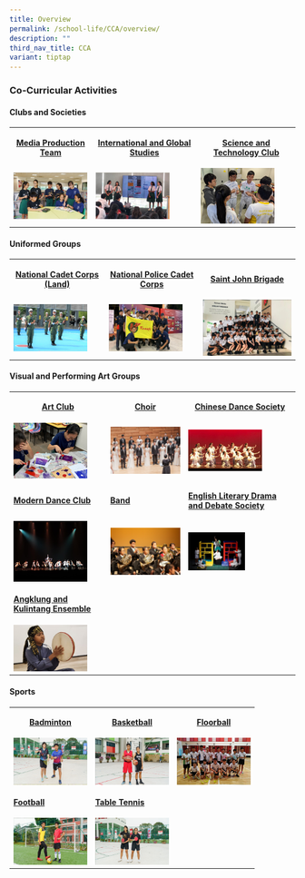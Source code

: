 ```yaml
---
title: Overview
permalink: /school-life/CCA/overview/
description: ""
third_nav_title: CCA
variant: tiptap
---
```

<h3>Co-Curricular Activities</h3>
<h4>Clubs and Societies</h4>
<table style="minWidth: 75px">
<colgroup>
<col>
<col>
<col>
</colgroup>
<tbody>
<tr>
<th rowspan="1" colspan="1">
<p><a href="/co-curricular-activities/Clubs-and-Societies/infocomm-technology" rel="noopener noreferrer nofollow" target="_blank">Media Production Team</a>
</p>
</th>
<th rowspan="1" colspan="1">
<p><a href="/co-curricular-activities/Clubs-and-Societies/international-and-global-studies" rel="noopener noreferrer nofollow" target="_blank">International and Global Studies</a>
</p>
</th>
<th rowspan="1" colspan="1">
<p><a href="/co-curricular-activities/Clubs-and-Societies/permalink" rel="noopener noreferrer nofollow" target="_blank">Science and Technology Club</a>
</p>
</th>
</tr>
<tr>
<td rowspan="1" colspan="1">
<div class="isomer-image-wrapper">
<img style="width:130px" height="auto" width="100%" src="/images/cca2.png">
</div>
</td>
<td rowspan="1" colspan="1">
<div class="isomer-image-wrapper">
<img style="width:130px" height="auto" width="100%" src="/images/cca3.png">
</div>
</td>
<td rowspan="1" colspan="1">
<div class="isomer-image-wrapper">
<img style="width:130px" height="auto" width="100%" src="/images/cca5.png">
</div>
</td>
</tr>
</tbody>
</table>
<h4>Uniformed Groups</h4>
<table style="minWidth: 75px">
<colgroup>
<col>
<col>
<col>
</colgroup>
<tbody>
<tr>
<th rowspan="1" colspan="1">
<p><a href="/co-curricular-activities/Uniformed-Groups/national-cadet-corps-land" rel="noopener noreferrer nofollow" target="_blank">National Cadet Corps (Land)</a>
</p>
</th>
<th rowspan="1" colspan="1">
<p><a href="/co-curricular-activities/Uniformed-Groups/national-police-cadet-corps" rel="noopener noreferrer nofollow" target="_blank">National Police Cadet Corps</a>
</p>
</th>
<th rowspan="1" colspan="1">
<p><a href="/co-curricular-activities/Uniformed-Groups/saint-john-brigade" rel="noopener noreferrer nofollow" target="_blank">Saint John Brigade</a>
</p>
</th>
</tr>
<tr>
<td rowspan="1" colspan="1">
<div class="isomer-image-wrapper">
<img style="width:130px" height="auto" width="100%" src="/images/cca6.png">
</div>
</td>
<td rowspan="1" colspan="1">
<div class="isomer-image-wrapper">
<img style="width:130px" height="auto" width="100%" src="/images/cca7.png">
</div>
</td>
<td rowspan="1" colspan="1">
<div class="isomer-image-wrapper">
<img style="width:200px" height="auto" width="100%" src="/images/cca8.png">
</div>
</td>
</tr>
</tbody>
</table>
<h4>Visual and Performing Art Groups</h4>
<table style="minWidth: 75px">
<colgroup>
<col>
<col>
<col>
</colgroup>
<tbody>
<tr>
<th rowspan="1" colspan="1">
<p><a href="/co-curricular-activities/Visual-and-Performing-Arts/art-and-crafts" rel="noopener noreferrer nofollow" target="_blank">Art Club</a>
</p>
</th>
<th rowspan="1" colspan="1">
<p><a href="/co-curricular-activities/Visual-and-Performing-Arts/kranji-choir" rel="noopener noreferrer nofollow" target="_blank">Choir</a>
</p>
</th>
<th rowspan="1" colspan="1">
<p><a href="/co-curricular-activities/Visual-and-Performing-Arts/kranji-chinese-dance-society" rel="noopener noreferrer nofollow" target="_blank">Chinese Dance Society</a>
</p>
</th>
</tr>
<tr>
<td rowspan="1" colspan="1">
<div class="isomer-image-wrapper">
<img style="width: 130px" height="auto" width="100%" src="/images/cca9.png">
</div>
</td>
<td rowspan="1" colspan="1">
<div class="isomer-image-wrapper">
<img style="width: 130px" height="auto" width="100%" src="/images/cca10.png">
</div>
</td>
<td rowspan="1" colspan="1">
<div class="isomer-image-wrapper">
<img style="width: 130px" height="auto" width="100%" src="/images/cca11.png">
</div>
</td>
</tr>
<tr>
<td rowspan="1" colspan="1">
<p><strong><a href="/co-curricular-activities/Visual-and-Performing-Arts/kranji-modern-dance-club" rel="noopener noreferrer nofollow" target="_blank">Modern Dance Club</a></strong>
</p>
</td>
<td rowspan="1" colspan="1">
<p><strong><a href="/co-curricular-activities/Visual-and-Performing-Arts/kranji-concert-band" rel="noopener noreferrer nofollow" target="_blank">Band</a></strong>
</p>
</td>
<td rowspan="1" colspan="1">
<p><strong><a href="/co-curricular-activities/Clubs-and-Societies/english-literary-drama-and-debate-society/" rel="noopener noreferrer nofollow" target="_blank">English Literary Drama and Debate Society</a></strong>
</p>
</td>
</tr>
<tr>
<td rowspan="1" colspan="1">
<div class="isomer-image-wrapper">
<img style="width:130px" height="auto" width="100%" src="/images/cca12.png">
</div>
</td>
<td rowspan="1" colspan="1">
<div class="isomer-image-wrapper">
<img style="width:200px" height="auto" width="100%" src="/images/cca13.png">
</div>
</td>
<td rowspan="1" colspan="1">
<div class="isomer-image-wrapper">
<img style="width:100px" height="auto" width="100%" src="/images/cca1.png">
</div>
</td>
</tr>
<tr>
<td rowspan="1" colspan="1">
<p><strong><a href="/co-curricular-activities/Clubs-and-Societies/malay-culture-and-language-society/" rel="noopener noreferrer nofollow" target="_blank">Angklung and Kulintang Ensemble</a></strong>
</p>
</td>
<td rowspan="1" colspan="1">
<p></p>
</td>
<td rowspan="1" colspan="1">
<p></p>
</td>
</tr>
<tr>
<td rowspan="1" colspan="1">
<div class="isomer-image-wrapper">
<img style="width:130px" height="auto" width="100%" src="/images/cca4.png">
</div>
</td>
<td rowspan="1" colspan="1">
<p></p>
</td>
<td rowspan="1" colspan="1">
<p></p>
</td>
</tr>
</tbody>
</table>
<h4>Sports</h4>
<table style="minWidth: 75px">
<colgroup>
<col>
<col>
<col>
</colgroup>
<tbody>
<tr>
<th rowspan="1" colspan="1">
<p><a href="/co-curricular-activities/Sports-and-Games/badminton/" rel="noopener noreferrer nofollow" target="_blank">Badminton</a>
</p>
</th>
<th rowspan="1" colspan="1">
<p><a href="/co-curricular-activities/Sports-and-Games/basketball/" rel="noopener noreferrer nofollow" target="_blank">Basketball</a>
</p>
</th>
<th rowspan="1" colspan="1">
<p><a href="/co-curricular-activities/Sports-and-Games/floorball/" rel="noopener noreferrer nofollow" target="_blank">Floorball</a>
</p>
</th>
</tr>
<tr>
<td rowspan="1" colspan="1">
<div class="isomer-image-wrapper">
<img style="width:130px" height="auto" width="100%" src="/images/cca14.png">
</div>
</td>
<td rowspan="1" colspan="1">
<div class="isomer-image-wrapper">
<img style="width:130px" height="auto" width="100%" src="/images/cca15.png">
</div>
</td>
<td rowspan="1" colspan="1">
<div class="isomer-image-wrapper">
<img style="width:130px" height="auto" width="100%" src="/images/cca16.png">
</div>
</td>
</tr>
<tr>
<td rowspan="1" colspan="1">
<p><strong><a href="/co-curricular-activities/Sports-and-Games/football/" rel="noopener noreferrer nofollow" target="_blank">Football</a></strong>
</p>
</td>
<td rowspan="1" colspan="1">
<p><strong><a href="/co-curricular-activities/Sports-and-Games/tabletennis/" rel="noopener noreferrer nofollow" target="_blank">Table Tennis</a></strong>
</p>
</td>
<td rowspan="1" colspan="1">
<p></p>
</td>
</tr>
<tr>
<td rowspan="1" colspan="1">
<div class="isomer-image-wrapper">
<img style="width:130px" height="auto" width="100%" src="/images/cca17.png">
</div>
</td>
<td rowspan="1" colspan="1">
<div class="isomer-image-wrapper">
<img style="width:130px" height="auto" width="100%" src="/images/cca18.png">
</div>
</td>
<td rowspan="1" colspan="1">
<p></p>
</td>
</tr>
</tbody>
</table>
<p></p>
